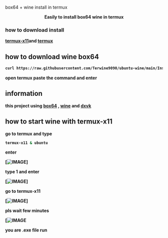 box64 + wine install in termux

<b><p align="center">Easily to install box64 wine in termux 
### how to download install
[termux-x11](https://raw.githubusercontent.com/olegos2/mobox/main/components/termux-x11.apk)and
[termux](https://f-droid.org/repo/com.termux_118.apk)
## how to download wine box64
```bash
curl https://raw.githubusercontent.com/Terwine9090/ubuntu-wine/main/Install.sh >> install.sh && bash install.sh
```
open termux paste the command and enter
## information 
this project using [box64](https://github.com/ptitSeb/box64) , [wine](https://www.winehq.org/) and [dxvk](https://github.com/doitsujin/dxvk)
## how to start wine with termux-x11
go to termux and type 
```bash
termux-x11 & ubuntu
```
enter


[![IMAGE](https://github.com/Terwine9090/ubuntu-wine/blob/main/Screenshot_2024-04-12-09-37-13-03_84d3000e3f4017145260f7618db1d683.jpg)]

type 1 and enter





[![IMAGE](https://github.com/Terwine9090/ubuntu-wine/blob/main/Screenshot_2024-04-12-09-37-46-78_84d3000e3f4017145260f7618db1d683.jpg)]





go to termux-x11




[![IMAGE](https://github.com/Terwine9090/ubuntu-wine/blob/main/Screenshot_2024-04-12-08-54-43-95_00df01c412509efb9bd6450c382822af.jpg)]




pls wait few minutes




[![IMAGE](https://github.com/Terwine9090/ubuntu-wine/blob/main/Screenshot_2024-04-12-09-11-31-13_00df01c412509efb9bd6450c382822af.jpg)




you are .exe file run 
